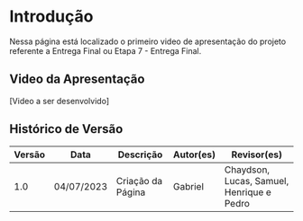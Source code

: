 # Introdução

Nessa página está localizado o primeiro video de apresentação do projeto referente a Entrega Final ou Etapa 7 - Entrega Final.

## Video da Apresentação

[Video a ser desenvolvido]

## Histórico de Versão

| Versão | Data       | Descrição          | Autor(es) | Revisor(es)                               |
| ------- | ---------- | -------------------- | --------- | ----------------------------------------- |
| 1.0     | 04/07/2023 | Criação da Página | Gabriel   | Chaydson, Lucas, Samuel, Henrique e Pedro |
